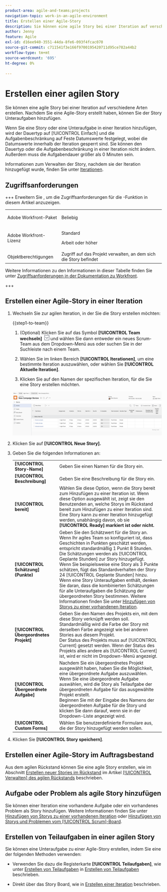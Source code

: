 ```yaml
---
product-area: agile-and-teams;projects
navigation-topic: work-in-an-agile-environment
title: Erstellen einer Agile-Story
description: Sie können eine agile Story bei einer Iteration auf verschiedene Arten erstellen. Nachdem Sie eine Agile-Story erstellt haben, können Sie der Story Unteraufgaben hinzufügen.
author: Jenny
feature: Agile
exl-id: d16ee940-3551-44da-8fe6-093f4fcac070
source-git-commit: c711541f3e166f9700195420711d95ce782a44b2
workflow-type: tm+mt
source-wordcount: '695'
ht-degree: 0%

---
```


# Erstellen einer agilen Story

Sie können eine agile Story bei einer Iteration auf verschiedene Arten erstellen. Nachdem Sie eine Agile-Story erstellt haben, können Sie der Story Unteraufgaben hinzufügen.

Wenn Sie eine Story oder eine Unteraufgabe in einer Iteration hinzufügen, wird der Dauertyp auf [!UICONTROL Einfach] und die Aufgabenbeschränkung auf Feste Datumswerte festgelegt, wobei die Datumswerte innerhalb der Iteration gesperrt sind. Sie können den Dauertyp oder die Aufgabenbeschränkung in einer Iteration nicht ändern. Außerdem muss die Aufgabendauer größer als 0 Minuten sein.

Informationen zum Verwalten der Story, nachdem sie der Iteration hinzugefügt wurde, finden Sie unter [Iterationen](../../agile/use-scrum-in-an-agile-team/iterations/iterations.md).

## Zugriffsanforderungen

+++ Erweitern Sie , um die Zugriffsanforderungen für die -Funktion in diesem Artikel anzuzeigen.

<table style="table-layout:auto"> 
 <col> 
 </col> 
 <col> 
 </col> 
 <tbody> 
  <tr> 
   <td role="rowheader">Adobe Workfront-Paket</td> 
   <td> <p>Beliebig</p> </td> 
  </tr> 
  <tr> 
   <td role="rowheader">Adobe Workfront-Lizenz</td> 
   <td> <p>Standard</p> 
   <p>Arbeit oder höher</p> </td> 
  </tr>
  <tr> 
   <td role="rowheader">Objektberechtigungen</td> 
   <td>Zugriff auf das Projekt verwalten, an dem sich die Story befindet </td> 
  </tr> 
 </tbody> 
</table>

Weitere Informationen zu den Informationen in dieser Tabelle finden Sie unter [Zugriffsanforderungen in der Dokumentation zu Workfront](/help/quicksilver/administration-and-setup/add-users/access-levels-and-object-permissions/access-level-requirements-in-documentation.md).

+++

## Erstellen einer Agile-Story in einer Iteration

1. Wechseln Sie zur agilen Iteration, in der Sie die Story erstellen möchten:

   {{step1-to-team}}

   1. (Optional) Klicken Sie auf das Symbol **[!UICONTROL Team wechseln]** ![Symbol Team wechseln](assets/switch-team-icon.png) und wählen Sie dann entweder ein neues Scrum-Team aus dem Dropdown-Menü aus oder suchen Sie in der Suchleiste nach einem Team.

   1. Wählen Sie im linken Bereich **[!UICONTROL Iterationen]**, um eine bestimmte Iteration auszuwählen, oder wählen Sie **[!UICONTROL Aktuelle Iteration]**.
   1. Klicken Sie auf den Namen der spezifischen Iteration, für die Sie eine Story erstellen möchten.

   ![Neue Story zur Iteration hinzufügen](assets/iteration-stories-list.png)

1. Klicken Sie auf **[!UICONTROL Neue Story].**
1. Geben Sie die folgenden Informationen an:

   <table style="table-layout:auto">
    <col>
    <col>
    <tbody>
     <tr>
      <td role="rowheader"><strong>[!UICONTROL Story-Name]</strong></td>
      <td>Geben Sie einen Namen für die Story ein.</td>
     </tr>
     <tr>
      <td role="rowheader"><strong>[!UICONTROL Beschreibung]</strong></td>
      <td>Geben Sie eine Beschreibung für die Story ein.</td>
     </tr>
     <tr>
      <td role="rowheader"><strong>[!UICONTROL bereit]</strong></td>
      <td>Wählen Sie diese Option, wenn die Story bereit zum Hinzufügen zu einer Iteration ist. Wenn diese Option ausgewählt ist, zeigt sie den Benutzenden an, welche Storys im Rückstand bereit zum Hinzufügen zu einer Iteration sind.<br>Eine Story kann zu einer Iteration hinzugefügt werden, unabhängig davon, ob sie <strong>[!UICONTROL Ready] markiert ist oder nicht.</strong></td>
     </tr>
     <tr>
      <td role="rowheader"><strong>[!UICONTROL Schätzung] (Punkte)</strong></td>
      <td>Geben Sie den Schätzwert für die Story an. Wenn Ihr agiles Team so konfiguriert ist, dass Geschichten in Punkten geschätzt werden, entspricht standardmäßig 1 Punkt 8 Stunden. Die Schätzungen werden als [!UICONTROL Geplante Stunden] zur Story hinzugefügt.<br>Wenn Sie beispielsweise eine Story als 3 Punkte schätzen, fügt das Standardverhalten der Story 24 [!UICONTROL Geplante Stunden] hinzu.<br>Wenn eine Story Unteraufgaben enthält, denken Sie daran, dass die kombinierten Schätzungen für alle Unteraufgaben die Schätzung der übergeordneten Story bestimmen. Weitere Informationen finden Sie unter <a href="../../agile/use-scrum-in-an-agile-team/iterations/add-stories-to-existing-iteration.md" class="MCXref xref">Hinzufügen von Storys zu einer vorhandenen Iteration</a>.</td>
     </tr>
     <tr>
      <td role="rowheader"><strong>[!UICONTROL Übergeordnetes Projekt]</strong></td>
      <td>Geben Sie den Namen des Projekts ein, mit dem diese Story verknüpft werden soll.<br>Standardmäßig wird die Farbe der Story mit derselben Farbe angezeigt wie bei anderen Stories aus diesem Projekt.<br>Der Status des Projekts muss auf [!UICONTROL Current] gesetzt werden. Wenn der Status des Projekts alles andere als [!UICONTROL Current] ist, wird er nicht im Dropdown-Menü angezeigt.</td>
     </tr>
     <tr>
      <td role="rowheader"><strong>[!UICONTROL Übergeordnete Aufgabe]</strong></td>
      <td>Nachdem Sie ein übergeordnetes Projekt ausgewählt haben, haben Sie die Möglichkeit, eine übergeordnete Aufgabe auszuwählen. Wenn Sie eine übergeordnete Aufgabe auswählen, wird die Story als Teilaufgabe der übergeordneten Aufgabe für das ausgewählte Projekt erstellt.<br>Beginnen Sie mit der Eingabe des Namens der übergeordneten Aufgabe für die Story und klicken Sie dann darauf, wenn sie in der Dropdown-Liste angezeigt wird.</td>
     </tr>
     <tr>
      <td role="rowheader"><strong>[!UICONTROL Custom Forms]</strong></td>
      <td>Wählen Sie benutzerdefinierte Formulare aus, die der Story hinzugefügt werden sollen.</td>
     </tr>
    </tbody>
   </table>

1. Klicken Sie **[!UICONTROL Story speichern]**.

## Erstellen einer Agile-Story im Auftragsbestand

Aus dem agilen Rückstand können Sie eine agile Story erstellen, wie im Abschnitt [Erstellen neuer Stories im Rückstand](../../agile/work-in-an-agile-environment/manage-the-agile-backlog.md#creating-new-stories) im Artikel [[!UICONTROL Verwalten] des agilen Rückstands](../../agile/work-in-an-agile-environment/manage-the-agile-backlog.md) beschrieben.

## Aufgabe oder Problem als agile Story hinzufügen

Sie können einer Iteration eine vorhandene Aufgabe oder ein vorhandenes Problem als Story hinzufügen. Weitere Informationen finden Sie unter [Hinzufügen von Storys zu einer vorhandenen Iteration](../../agile/use-scrum-in-an-agile-team/iterations/add-stories-to-existing-iteration.md) oder [Hinzufügen von Storys und Problemen vom [!UICONTROL Scrum]-Board](../../agile/use-scrum-in-an-agile-team/scrum-board/add-story-from-scrum-board.md).

## Erstellen von Teilaufgaben in einer agilen Story

Sie können eine Unteraufgabe zu einer Agile-Story erstellen, indem Sie eine der folgenden Methoden verwenden:

* Verwenden Sie dazu die Registerkarte **[!UICONTROL Teilaufgaben]**, wie unter [Erstellen von Teilaufgaben](../../manage-work/tasks/create-tasks/create-subtasks.md#creating-subtasks) in [Erstellen von Teilaufgaben](../../manage-work/tasks/create-tasks/create-subtasks.md) beschrieben.

* Direkt über das Story Board, wie in [Erstellen einer Iteration](../../agile/use-scrum-in-an-agile-team/iterations/create-an-iteration.md) beschrieben.
